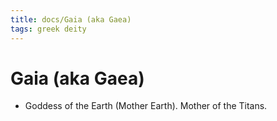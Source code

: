 ```yaml
---
title: docs/Gaia (aka Gaea)
tags: greek deity
---
```


# Gaia (aka Gaea) 
- Goddess of the Earth (Mother Earth). Mother of the Titans.